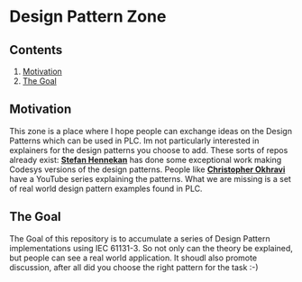 # Design Pattern Zone

## Contents

1. [Motivation](#motivation)
2. [The Goal](#the-goal)

## Motivation

This zone is a place where I hope people can exchange ideas on the Design Patterns which can be used in PLC. Im not particularly interested in explainers for the design patterns you choose to add. These sorts of repos already exist:
**[Stefan Hennekan](https://stefanhenneken.net/category/iec-61131-3-english/)** has done some exceptional work making Codesys versions of the design patterns. People like **[Christopher Okhravi](https://www.youtube.com/playlist?list=PLrhzvIcii6GNjpARdnO4ueTUAVR9eMBpc)** have a YouTube series explaining the patterns. What we are missing is a set of real world design pattern examples found in PLC.

## The Goal

The Goal of this repository is to accumulate a series of Design Pattern implementations using IEC 61131-3. So not only can the theory be explained, but people can see a real world application. It shoudl also promote discussion, after all did you choose the right pattern for the task :-)